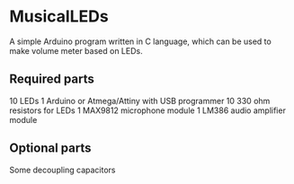 # MusicalLEDs

A simple Arduino program written in C language, which can be used to make volume meter based on LEDs.

## Required parts

10 LEDs
1 Arduino or Atmega/Attiny with USB programmer
10 330 ohm resistors for LEDs
1 MAX9812 microphone module
1 LM386 audio amplifier module
## Optional parts
Some decoupling capacitors
